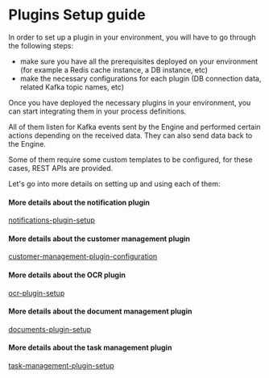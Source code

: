 # Plugins Setup guide

In order to set up a plugin in your environment, you will have to go through the following steps:

* make sure you have all the prerequisites deployed on your environment (for example a Redis cache instance, a DB instance, etc)
* make the necessary configurations for each plugin (DB connection data, related Kafka topic names, etc)

Once you have deployed the necessary plugins in your environment, you can start integrating them in your process definitions.

All of them listen for Kafka events sent by the Engine and performed certain actions depending on the received data. They can also send data back to the Engine.

Some of them require some custom templates to be configured, for these cases, REST APIs are provided.

Let's go into more details on setting up and using each of them:

#### More details about the notification plugin

[notifications-plugin-setup](notifications-plugin-setup/)

#### More details about the customer management plugin


[customer-management-plugin-configuration](customer-management-plugin-configuration)


#### More details about the OCR plugin


[ocr-plugin-setup](ocr-plugin-setup)


#### More details about the document management plugin


[documents-plugin-setup](documents-plugin-setup/)


#### More details about the task management plugin


[task-management-plugin-setup](task-management-plugin-setup/)
